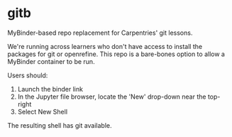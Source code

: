 # gitb
MyBinder-based repo replacement for Carpentries' git lessons.

We're running across learners who don't have access to install the packages for git or openrefine. This repo is a bare-bones option to allow a MyBinder container to be run. 

Users should:
 1. Launch the binder link
 2. In the Jupyter file browser, locate the 'New' drop-down near the top-right
 3. Select New Shell 

The resulting shell has git available. 

